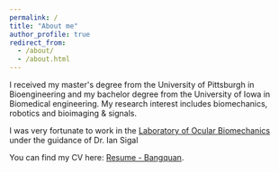 ```yaml
---
permalink: /
title: "About me"
author_profile: true
redirect_from: 
  - /about/
  - /about.html
---
```

I received my master's degree from the University of Pittsburgh in Bioengineering and my bachelor degree from the University of Iowa in Biomedical engineering. My research interest includes biomechanics, robotics and bioimaging & signals.

I was very fortunate to work in the [Laboratory of Ocular Biomechanics](https://www.ocularbiomechanics.com/) under the guidance of Dr. Ian Sigal

You can find my CV here: [Resume - Bangquan](../assets/Resume).
